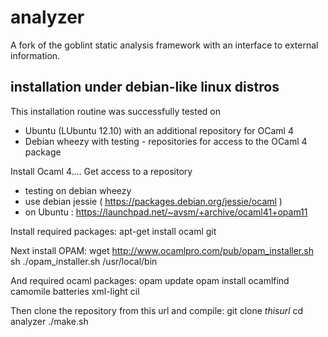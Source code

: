 analyzer
========

A fork of the goblint static analysis framework with an interface to external information.

installation under debian-like linux distros
--------------------------------------------

This installation routine was successfully tested on
* Ubuntu (LUbuntu 12.10) with an additional repository for OCaml 4
* Debian wheezy with testing - repositories for access to the OCaml 4 package

Install Ocaml 4.…
Get access to a repository
* testing on debian wheezy
* use debian jessie ( https://packages.debian.org/jessie/ocaml ) 
* on Ubuntu : https://launchpad.net/~avsm/+archive/ocaml41+opam11

Install required packages:
apt-get install ocaml git

Next install OPAM:
wget http://www.ocamlpro.com/pub/opam_installer.sh
sh ./opam_installer.sh /usr/local/bin

And required ocaml packages:
opam update
opam install ocamlfind camomile batteries xml-light cil


Then clone the repository from this url and compile:
git clone $thisurl$
cd analyzer
./make.sh
